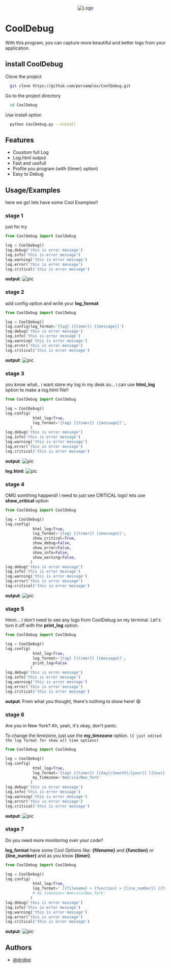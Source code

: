 <p align="center">
  <img src="https://uploadkon.ir/uploads/d05006_24Black-White-Minimalist-Business-Logo.jpg" alt="Logo">
</p>



# CoolDebug
With this program, you can capture more beautiful and better logs from your application.










## install CoolDebug

Clone the project

```bash
  git clone https://github.com/persamplex/CoolDebug.git
```

Go to the project directory

```bash
  cd CoolDebug
```

Use install option

```bash
  python CoolDebug.py --install
```

## Features

- Coustom full Log
- Log.html output
- Fast and usefull
- Profile you program (with {timer} option)
- Easy to Debug



## Usage/Examples
here we go! lets have some Cool Examples!!

### stage 1
just for try 
```python
from CoolDebug import CoolDebug

log = CoolDebug()
log.debug('this is error message')
log.info('this is error message')
log.warning('this is error message')
log.error('this is error message')
log.critical('this is error message')
```

**output**: 
![pic](https://uploadkon.ir/uploads/d8db06_24Capture.jpg)





### stage 2
add config option and write your **log_format**
```python
from CoolDebug import CoolDebug

log = CoolDebug()
log.config(log_format='{tag} [{timer}] [{message}]')
log.debug('this is error message')
log.info('this is error message')
log.warning('this is error message')
log.error('this is error message')
log.critical('this is error message')
```

**output**: 
![pic](https://uploadkon.ir/uploads/a35106_24Capture.jpg)


### stage 3
you know what.. i want store my log in my desk so...
i can use **html_log** option to make a log.html file!!
```python
from CoolDebug import CoolDebug

log = CoolDebug()
log.config(
            html_log=True,
            log_format='{tag} [{timer}] [{message}]',
           )
log.debug('this is error message')
log.info('this is error message')
log.warning('this is error message')
log.error('this is error message')
log.critical('this is error message')
```

**output**: 
![pic](https://uploadkon.ir/uploads/0fb406_24Capture.jpg)

**log.html**:
![pic](https://uploadkon.ir/uploads/4be906_24Capture.jpg)


### stage 4
OMG somthing happend! i need to just see CRITICAL logs! lets use **show_critical** option
```python
from CoolDebug import CoolDebug

log = CoolDebug()
log.config(
            html_log=True,
            log_format='{tag} [{timer}] [{message}]',
            show_critical=True,
            show_debug=False,
            show_error=False,
            show_info=False,
            show_warning=False,
           )
log.debug('this is error message')
log.info('this is error message')
log.warning('this is error message')
log.error('this is error message')
log.critical('this is error message')
```

**output**: 
![pic](https://uploadkon.ir/uploads/11e606_24Capture.jpg)



### stage 5
Hmm... I don't need to see any logs from CoolDebug on my terminal. Let's turn it off with the **print_log** option.
```python
from CoolDebug import CoolDebug

log = CoolDebug()
log.config(
            html_log=True,
            log_format='{tag} [{timer}] [{message}]',
            print_log=False
           )
log.debug('this is error message')
log.info('this is error message')
log.warning('this is error message')
log.error('this is error message')
log.critical('this is error message')
```

**output**: 
From what you thought, there's nothing to show here! 😄


### stage 6
Are you in New York? Ah, yeah, it's okay, don't panic.

To change the timezone, just use the **my_timezone** option. 
``(I just edited the log format for show all time options)``
```python
from CoolDebug import CoolDebug

log = CoolDebug()
log.config(
            html_log=True,
            log_format='{tag} [{timer}] [{day}/{month}/{year}] [{hour}:{min}:{sec}.{msec}ms]  [{message}]',
            my_timezone='America/New_York'
           )
log.debug('this is error message')
log.info('this is error message')
log.warning('this is error message')
log.error('this is error message')
log.critical('this is error message')
```
**output**: 
![pic](https://uploadkon.ir/uploads/760b06_24Capture.jpg)


### stage 7
Do you need more monitoring over your code?

**log_format** have some Cool Options like:
**{filename}** and **{function}** or **{line_number}** and as you know **{timer}**
```python
from CoolDebug import CoolDebug

log = CoolDebug()
log.config(
            html_log=True,
            log_format=' [{filename} > {function} > {line_number}] [{timer}] {tag} [{message}]',
            # my_timezone='America/New_York'
           )
log.debug('this is error message')
log.info('this is error message')
log.warning('this is error message')
log.error('this is error message')
log.critical('this is error message')
```
**output**: 
![pic](https://uploadkon.ir/uploads/d94d06_24Capture.jpg)


## Authors

- [@dridop](https://t.me/dridop)

